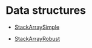<!--
Sigma16: index.md
Copyright (C) 2019, 2020 John T. O'Donnell
email: john.t.odonnell9@gmail.com
License: GNU GPL Version 3 or later.  Sigma16/LICENSE.txt, Sigma16/NOTICE.txt

This file is part of Sigma16.  Sigma16 is free software: you can
redistribute it and/or modify it under the terms of the GNU General
Public License as published by the Free Software Foundation, either
version 3 of the License, or (at your option) any later version.
Sigma16 is distributed in the hope that it will be useful, but
WITHOUT ANY WARRANTY; without even the implied warranty of
MERCHANTABILITY or FITNESS FOR A PARTICULAR PURPOSE.  See the GNU
General Public License for more details.  You should have received
a copy of the GNU General Public License along with Sigma16.  If
not, see <https://www.gnu.org/licenses/>.

------------------------------------------------------------------------------
index.md is the source for the index of this examples directory
------------------------------------------------------------------------------
-->

# Data structures

* [StackArraySimple](StackArraySimple.asm.txt)

* [StackArrayRobust](StackArrayRobust.asm.txt)


